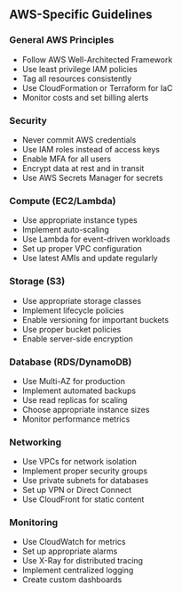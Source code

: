 
## AWS-Specific Guidelines

### General AWS Principles
- Follow AWS Well-Architected Framework
- Use least privilege IAM policies
- Tag all resources consistently
- Use CloudFormation or Terraform for IaC
- Monitor costs and set billing alerts

### Security
- Never commit AWS credentials
- Use IAM roles instead of access keys
- Enable MFA for all users
- Encrypt data at rest and in transit
- Use AWS Secrets Manager for secrets

### Compute (EC2/Lambda)
- Use appropriate instance types
- Implement auto-scaling
- Use Lambda for event-driven workloads
- Set up proper VPC configuration
- Use latest AMIs and update regularly

### Storage (S3)
- Use appropriate storage classes
- Implement lifecycle policies
- Enable versioning for important buckets
- Use proper bucket policies
- Enable server-side encryption

### Database (RDS/DynamoDB)
- Use Multi-AZ for production
- Implement automated backups
- Use read replicas for scaling
- Choose appropriate instance sizes
- Monitor performance metrics

### Networking
- Use VPCs for network isolation
- Implement proper security groups
- Use private subnets for databases
- Set up VPN or Direct Connect
- Use CloudFront for static content

### Monitoring
- Use CloudWatch for metrics
- Set up appropriate alarms
- Use X-Ray for distributed tracing
- Implement centralized logging
- Create custom dashboards
